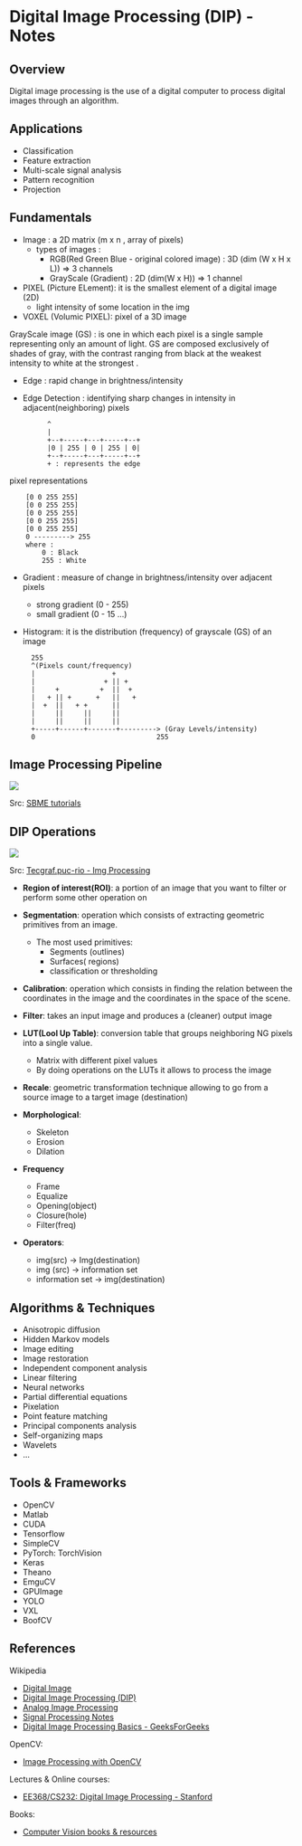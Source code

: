 # Digital Image Processing (DIP) - Notes

## Overview

Digital image processing is the use of a digital computer to process digital images through an algorithm.

## Applications 

- Classification
- Feature extraction
- Multi-scale signal analysis
- Pattern recognition
- Projection


## Fundamentals

- Image : a 2D matrix (m x n , array of pixels) 
  - types of images : 
    - RGB(Red Green Blue - original colored image) : 3D (dim (W x H x L))  => 3 channels
    - GrayScale (Gradient) : 2D (dim(W x H)) => 1 channel
- PIXEL (Picture ELement): it is the smallest element of a digital image (2D)
  - light intensity of some location in the img 
- VOXEL (Volumic PIXEL): pixel of a 3D image
  
GrayScale image (GS) : is one in which each pixel is a single sample representing only an amount of light. GS are composed exclusively of shades of gray, with the contrast ranging from black at the weakest intensity to white at the strongest
.
- Edge : rapid change in brightness/intensity
- Edge Detection : identifying sharp changes in intensity in adjacent(neighboring) pixels 
  
            ^
            |
            +--+-----+---+-----+--+
            |0 | 255 | 0 | 255 | 0|
            +--+-----+---+-----+--+
            + : represents the edge 
pixel representations

        [0 0 255 255]
        [0 0 255 255]
        [0 0 255 255]
        [0 0 255 255]
        [0 0 255 255]
        0 ---------> 255
        where : 
            0 : Black 
            255 : White 

- Gradient : measure of change in brightness/intensity over adjacent pixels 
  - strong gradient (0 - 255)
  - small gradient (0 - 15 ...)

- Histogram: it is the distribution (frequency) of grayscale (GS) of an image

        255
        ^(Pixels count/frequency)
        |                   +
        |                 + || +
        |     +          +  ||  +
        |   + || +      +   ||   +
        |  +  ||   + +      ||
        |     ||     ||     ||
        |     ||     ||     ||           
        +-----+------+-------+---------> (Gray Levels/intensity)
        0                              255

## Image Processing Pipeline

![](https://sbme-tutorials.github.io/2019/intro-to-BME/images/blk-diagram.png)

Src: [SBME tutorials](https://sbme-tutorials.github.io/2019/intro-to-BME/notes/12_week12.html)

## DIP Operations

![](https://www.tecgraf.puc-rio.br/im/en/doxygen/group__process.png)

Src: [Tecgraf.puc-rio - Img Processing](https://www.tecgraf.puc-rio.br/im/en/doxygen/group__process.html)

- **Region of ​​interest(ROI)**: a portion of an image that you want to filter or perform some other operation on
- **Segmentation**: operation which consists of extracting geometric primitives from an image.
    - The most used primitives:
        - Segments (outlines)
        - Surfaces( regions)
        - classification or thresholding
- **Calibration**: operation which consists in finding the relation between the coordinates in the image and the coordinates in the space of the scene.
- **Filter**: takes an input image and produces a (cleaner) output image
- **LUT(Lool Up Table)**: conversion table that groups neighboring NG pixels into a single value.
    - Matrix with different pixel values
    - By doing operations on the LUTs it allows to process the image
- **Recale**: geometric transformation technique allowing to go from a source image to a target image (destination)

- **Morphological**:
  - Skeleton
  - Erosion
  - Dilation
- **Frequency**
  - Frame
  - Equalize
  - Opening(object)
  - Closure(hole)
  - Filter(freq)
- **Operators**:
  - img(src) -> Img(destination)
  - img (src) -> information set
  - information set -> img(destination)


## Algorithms & Techniques

- Anisotropic diffusion
- Hidden Markov models
- Image editing
- Image restoration
- Independent component analysis
- Linear filtering
- Neural networks
- Partial differential equations
- Pixelation
- Point feature matching
- Principal components analysis
- Self-organizing maps
- Wavelets
- ...


## Tools & Frameworks

- OpenCV
- Matlab
- CUDA
- Tensorflow
- SimpleCV
- PyTorch: TorchVision 
- Keras 
- Theano
- EmguCV
- GPUImage
- YOLO
- VXL 
- BoofCV


## References

Wikipedia
- [Digital Image](https://en.wikipedia.org/wiki/Digital_image)
- [Digital Image Processing (DIP)](https://en.wikipedia.org/wiki/Digital_image_processing)
- [Analog Image Processing](https://en.wikipedia.org/wiki/Analog_image_processing)
- [Signal Processing Notes ](https://github.com/afondiel/computer-science-notes/tree/master/signal-processing)
- [Digital Image Processing Basics - GeeksForGeeks](https://www.geeksforgeeks.org/digital-image-processing-basics/)

OpenCV:
- [Image Processing with OpenCV](https://docs.opencv.org/4.x/d2/d96/tutorial_py_table_of_contents_imgproc.html)

Lectures & Online courses:
- [EE368/CS232: Digital Image Processing - Stanford](https://web.stanford.edu/class/ee368/handouts.html)

Books: 
- [Computer Vision books & resources](https://github.com/afondiel/cs-books/tree/main/computer-vision)

